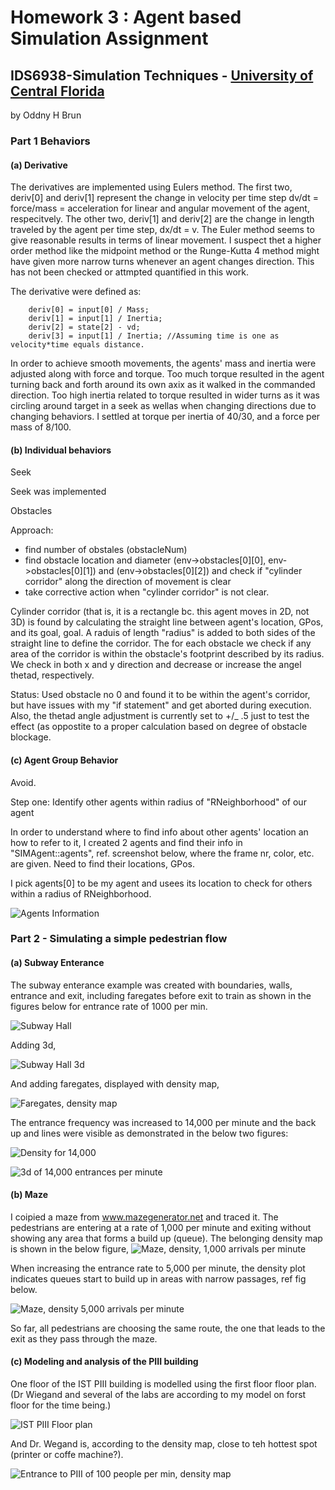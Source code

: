 # Homework 3 : Agent based Simulation Assignment

## IDS6938-Simulation Techniques - [University of Central Florida](http://www.ist.ucf.edu/grad/)
by Oddny H Brun

### Part 1 Behaviors

#### (a) Derivative

The derivatives are implemented using Eulers method. The first two, deriv[0] and deriv[1] represent the change in velocity per time step dv/dt = force/mass = acceleration for linear and angular movement of the agent, respecitvely. The other two, deriv[1] and deriv[2] are the change in length traveled by the agent per time step, dx/dt = v. The Euler method seems to give reasonable results in terms of linear movement. I suspect thet a higher order method like the midpoint method or the Runge-Kutta 4 method might have given more narrow turns whenever an agent changes direction. This has not been checked or attmpted quantified in this work.

The derivative were defined as:

		deriv[0] = input[0] / Mass;
		deriv[1] = input[1] / Inertia;
		deriv[2] = state[2] - vd;
		deriv[3] = input[1] / Inertia; //Assuming time is one as velocity*time equals distance.

In order to achieve smooth movements, the agents' mass and inertia were adjusted along with force and torque. Too much torque resulted in the agent turning back and forth around its own axix as it walked in the commanded direction. Too high inertia related to torque resulted in wider turns as it was circling around target in a seek as wellas when changing directions due to changing behaviors. I settled at torque per inertia of 40/30, and a force per mass of 8/100.

#### (b) Individual behaviors

Seek

Seek was implemented

Obstacles

Approach:
- find number of obstales (obstacleNum)
- find obstacle location and diameter (env->obstacles[0][0], env->obstacles[0][1]) and (env->obstacles[0][2]) and check if "cylinder corridor" along the direction of movement is clear
- take corrective action when "cylinder corridor" is not clear.

Cylinder corridor (that is, it is a rectangle bc. this agent moves in 2D, not 3D) is found by calculating the straight line between agent's location, GPos, and its goal, goal. A raduis of length "radius" is added to both sides of the straight line to define the corridor. The for each obstacle we check if any area of the corridor is within the obstacle's footprint described by its radius. We check in both x and y direction and decrease or increase the angel thetad, respectively.

Status: Used obstacle no 0 and found it to be within the agent's corridor, but have issues with my "if statement" and get aborted during execution. Also, the thetad angle adjustment is currently set to +/_ .5 just to test the effect (as oppostite to a proper calculation based on degree of obstacle blockage.



#### (c) Agent Group Behavior

Avoid.

Step one: Identify other agents within radius of "RNeighborhood" of our agent

In order to understand where to find info about other agents' location an how to refer to it, I created 2 agents and find their info in "SIMAgent::agents", ref. screenshot below, where the frame nr, color, etc. are given. Need to find their locations, GPos.

I pick agents[0] to be my agent and usees its location to check for others within a radius of RNeighborhood. 

![Agents Information](agents_2.png)


### Part 2 - Simulating a simple pedestrian flow

#### (a) Subway Enterance

The subway enterance example was created with boundaries, walls, entrance and exit, including faregates before exit to train as shown in the figures below for entrance rate of 1000 per min.

![Subway Hall](part2_a_1.png)

Adding 3d,

![Subway Hall 3d](part2_a_2.png)

And adding faregates, displayed with density map,

![Faregates, density map](part2_a_3.png)

The entrance frequency was increased to 14,000 per minute and the back up and lines were visible as demonstrated in the below two figures:

![Density for 14,000](part2_a_4.png)

![3d of 14,000 entrances per minute](part2_a_5.png)

#### (b) Maze

I coipied a maze from www.mazegenerator.net and traced it. The pedestrians are entering at a rate of 1,000 per minute and exiting without showing any area that forms a build up (queue). The belonging density map is shown in the below figure,
![Maze, density, 1,000 arrivals per minute](part2_b_1.png)

When increasing the entrance rate to 5,000 per minute, the density plot indicates queues start to build up in areas with narrow passages, ref fig below.

![Maze, density 5,000 arrivals per minute](part2_b_2.png)

So far, all pedestrians are choosing the same route, the one that leads to the exit as they pass through the maze.

#### (c) Modeling and analysis of the PIII building

One floor of the IST PIII building is modelled using the first floor floor plan. (Dr Wiegand and several of the labs are according to my model on forst floor for the time being.)

![IST PIII Floor plan](part2_c_2.png)

And Dr. Wegand is, according to the density map, close to teh hottest spot (printer or coffe machine?).

![Entrance to PIII of 100 people per min, density map ](part2_c_3.png)



